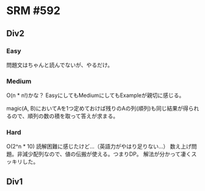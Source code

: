 # SRM #592

## Div2

### Easy
問題文はちゃんと読んでないが、やるだけ。

### Medium
O(n * n!)かな？
EasyにしてもMediumにしてもExampleが親切に感じる。

magic(A, B)においてAを1つ定めておけば残りのAの列(順列)も同じ結果が得られるので、順列の数の積を取って答えが求まる。

### Hard
O(2^n * 10)
読解困難に感じたけど…（英語力がやはり足りない…）
数え上げ問題。非減少配列なので、値の伝搬が使える。つまりDP。
解法が分かって凄くスッキリした。

## Div1
